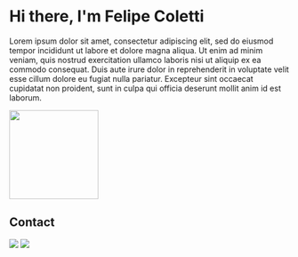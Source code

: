 # Hi there, I'm Felipe Coletti

Lorem ipsum dolor sit amet, consectetur adipiscing elit, sed do eiusmod tempor incididunt ut labore et dolore magna aliqua. Ut enim ad minim veniam, quis nostrud exercitation ullamco laboris nisi ut aliquip ex ea commodo consequat. Duis aute irure dolor in reprehenderit in voluptate velit esse cillum dolore eu fugiat nulla pariatur. Excepteur sint occaecat cupidatat non proident, sunt in culpa qui officia deserunt mollit anim id est laborum.

<img height="160em" src="https://github-readme-stats.vercel.app/api/top-langs/?username=felipe-coletti&layout=compact&theme=transparent">

## Contact
<a href="https://www.linkedin.com/in/felipe-coletti-41a49a229" target="_blank"><img src="https://img.shields.io/badge/linkedin-07d475?style=for-the-badge&logo=linkedin" target="_blank"></a>
<a href="https://felipe-coletti.github.io/portfolio/" target="_blank"><img src="https://img.shields.io/badge/portfolio-07d475?style=for-the-badge&logo=true" target="_blank"></a>
